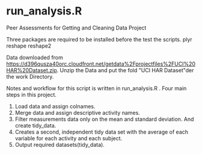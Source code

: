 run_analysis.R
========

Peer Assessments for Getting and Cleaning Data Project

Three packages are required to be installed before the test the scripts.
plyr
reshape
reshape2

Data downloaded from https://d396qusza40orc.cloudfront.net/getdata%2Fprojectfiles%2FUCI%20HAR%20Dataset.zip.
Unzip the Data and put the fold "UCI HAR Dataset"der the work Directory.

Notes and workflow for this script is written in run_analysis.R . 
Four main steps in this project.
1. Load data and assign colnames.
2. Merge data and assign descriptive activity names.
3. Filter measurements data only on the mean and standard deviation. And create tidy_data.
4. Creates a second, independent tidy data set with the average of each variable for each activity and each subject. 
5. Output required datasets(tidy_data).

